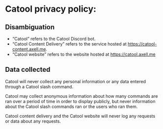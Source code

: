# Catool privacy policy:

## Disambiguation
- “Catool” refers to the Catool Discord bot.
-  “Catool Content Delivery” refers to the service hosted at https://catool-content.axell.me.
- “Catool website” refers to the website hosted at https://catool.axell.me
## Data collected

Catool will never collect any personal information or any data entered through a Catool slash command.

Catool may collect anonymous information about how many commands are ran over a period of time in order to display publicly, but never information about the Catool slash commands ran or the users who ran them.

Catool content delivery and the Catool website will never log any requests or data about any requests.
